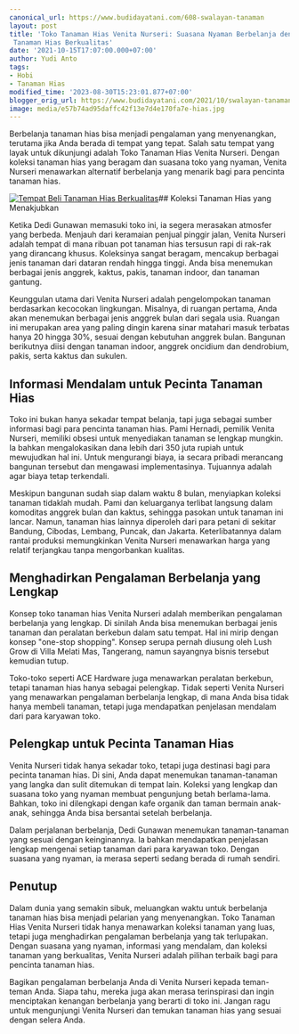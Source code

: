 ```yaml
---
canonical_url: https://www.budidayatani.com/608-swalayan-tanaman
layout: post
title: 'Toko Tanaman Hias Venita Nurseri: Suasana Nyaman Berbelanja dengan Koleksi
 Tanaman Hias Berkualitas'
date: '2021-10-15T17:07:00.000+07:00'
author: Yudi Anto
tags:
- Hobi
- Tanaman Hias
modified_time: '2023-08-30T15:23:01.877+07:00'
blogger_orig_url: https://www.budidayatani.com/2021/10/swalayan-tanaman-hias-cultra-mini-di.html
image: media/e57b74ad95daffc42f13e7d4e170fa7e-hias.jpg
---
```

Berbelanja tanaman hias bisa menjadi pengalaman yang menyenangkan, terutama jika Anda berada di tempat yang tepat. Salah satu tempat yang layak untuk dikunjungi adalah Toko Tanaman Hias Venita Nurseri. Dengan koleksi tanaman hias yang beragam dan suasana toko yang nyaman, Venita Nurseri menawarkan alternatif berbelanja yang menarik bagi para pencinta tanaman hias.

[![Tempat Beli Tanaman Hias Berkualitas](https://blogger.googleusercontent.com/img/b/R29vZ2xl/AVvXsEiEl54BOkkOwxN8a6muREHTLhyn_VIWqEURCrF8I5lbMlL59aP9nYuzws1xVwc_r7dLuRwduTzjnfbjvwM4dGRM8xxM6-k9T799A0Cm2jk8PYlgc1UR6myL4NoiCmQU8NByMuiA3YapEIJ5geVUcfl3Fwefp-H-TRi60rACKrUZ5xkNPwnJaKiNNR-sBxNd/w640-h360/hias.jpg)](https://blogger.googleusercontent.com/img/b/R29vZ2xl/AVvXsEiEl54BOkkOwxN8a6muREHTLhyn_VIWqEURCrF8I5lbMlL59aP9nYuzws1xVwc_r7dLuRwduTzjnfbjvwM4dGRM8xxM6-k9T799A0Cm2jk8PYlgc1UR6myL4NoiCmQU8NByMuiA3YapEIJ5geVUcfl3Fwefp-H-TRi60rACKrUZ5xkNPwnJaKiNNR-sBxNd/s2133/hias.jpg)## Koleksi Tanaman Hias yang Menakjubkan

Ketika Dedi Gunawan memasuki toko ini, ia segera merasakan atmosfer yang berbeda. Menjauh dari keramaian penjual pinggir jalan, Venita Nurseri adalah tempat di mana ribuan pot tanaman hias tersusun rapi di rak-rak yang dirancang khusus. Koleksinya sangat beragam, mencakup berbagai jenis tanaman dari dataran rendah hingga tinggi. Anda bisa menemukan berbagai jenis anggrek, kaktus, pakis, tanaman indoor, dan tanaman gantung.

Keunggulan utama dari Venita Nurseri adalah pengelompokan tanaman berdasarkan kecocokan lingkungan. Misalnya, di ruangan pertama, Anda akan menemukan berbagai jenis anggrek bulan dari segala usia. Ruangan ini merupakan area yang paling dingin karena sinar matahari masuk terbatas hanya 20 hingga 30%, sesuai dengan kebutuhan anggrek bulan. Bangunan berikutnya diisi dengan tanaman indoor, anggrek oncidium dan dendrobium, pakis, serta kaktus dan sukulen.

## Informasi Mendalam untuk Pecinta Tanaman Hias

Toko ini bukan hanya sekadar tempat belanja, tapi juga sebagai sumber informasi bagi para pencinta tanaman hias. Pami Hernadi, pemilik Venita Nurseri, memiliki obsesi untuk menyediakan tanaman se lengkap mungkin. Ia bahkan mengalokasikan dana lebih dari 350 juta rupiah untuk mewujudkan hal ini. Untuk mengurangi biaya, ia secara pribadi merancang bangunan tersebut dan mengawasi implementasinya. Tujuannya adalah agar biaya tetap terkendali.

Meskipun bangunan sudah siap dalam waktu 8 bulan, menyiapkan koleksi tanaman tidaklah mudah. Pami dan keluarganya terlibat langsung dalam komoditas anggrek bulan dan kaktus, sehingga pasokan untuk tanaman ini lancar. Namun, tanaman hias lainnya diperoleh dari para petani di sekitar Bandung, Cibodas, Lembang, Puncak, dan Jakarta. Keterlibatannya dalam rantai produksi memungkinkan Venita Nurseri menawarkan harga yang relatif terjangkau tanpa mengorbankan kualitas.

## Menghadirkan Pengalaman Berbelanja yang Lengkap

Konsep toko tanaman hias Venita Nurseri adalah memberikan pengalaman berbelanja yang lengkap. Di sinilah Anda bisa menemukan berbagai jenis tanaman dan peralatan berkebun dalam satu tempat. Hal ini mirip dengan konsep "one-stop shopping". Konsep serupa pernah diusung oleh Lush Grow di Villa Melati Mas, Tangerang, namun sayangnya bisnis tersebut kemudian tutup.

Toko-toko seperti ACE Hardware juga menawarkan peralatan berkebun, tetapi tanaman hias hanya sebagai pelengkap. Tidak seperti Venita Nurseri yang menawarkan pengalaman berbelanja lengkap, di mana Anda bisa tidak hanya membeli tanaman, tetapi juga mendapatkan penjelasan mendalam dari para karyawan toko.

## Pelengkap untuk Pecinta Tanaman Hias

Venita Nurseri tidak hanya sekadar toko, tetapi juga destinasi bagi para pecinta tanaman hias. Di sini, Anda dapat menemukan tanaman-tanaman yang langka dan sulit ditemukan di tempat lain. Koleksi yang lengkap dan suasana toko yang nyaman membuat pengunjung betah berlama-lama. Bahkan, toko ini dilengkapi dengan kafe organik dan taman bermain anak-anak, sehingga Anda bisa bersantai setelah berbelanja.

Dalam perjalanan berbelanja, Dedi Gunawan menemukan tanaman-tanaman yang sesuai dengan keinginannya. Ia bahkan mendapatkan penjelasan lengkap mengenai setiap tanaman dari para karyawan toko. Dengan suasana yang nyaman, ia merasa seperti sedang berada di rumah sendiri.

## Penutup

Dalam dunia yang semakin sibuk, meluangkan waktu untuk berbelanja tanaman hias bisa menjadi pelarian yang menyenangkan. Toko Tanaman Hias Venita Nurseri tidak hanya menawarkan koleksi tanaman yang luas, tetapi juga menghadirkan pengalaman berbelanja yang tak terlupakan. Dengan suasana yang nyaman, informasi yang mendalam, dan koleksi tanaman yang berkualitas, Venita Nurseri adalah pilihan terbaik bagi para pencinta tanaman hias.

Bagikan pengalaman berbelanja Anda di Venita Nurseri kepada teman-teman Anda. Siapa tahu, mereka juga akan merasa terinspirasi dan ingin menciptakan kenangan berbelanja yang berarti di toko ini. Jangan ragu untuk mengunjungi Venita Nurseri dan temukan tanaman hias yang sesuai dengan selera Anda.

